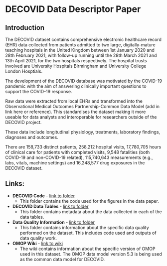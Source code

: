 # DECOVID Data Descriptor Paper

## Introduction

The DECOVID dataset contains comprehensive electronic healthcare record (EHR) data collected from patients admitted to two large, digitally-mature teaching hospitals in the United Kingdom between 1st January 2020 and 28th February 2021,  with follow-up running until the 28th March 2021 and 13th April 2021, for the two hospitals respectively. The hospital trusts involved are University Hospitals Birmingham and University College London Hosptials. 

The development of the DECOVID database was motivated by the COVID-19 pandemic with the aim of answering clinically important questions to support the COVID-19 response. 

Raw data were extracted from local EHRs and transformed into the Observational Medical Outcomes Partnership-Common Data Model (add in link here or reference). This standardises the dataset making it more useable for data analysts and interoperable for researchers outside of the DECOVID project.

These data include longitudinal physiology, treatments, laboratory findings, diagnoses and outcomes. 

There are 158,733 distinct patients, 258,212 hospital visits, 17,780,705 hours of clinical care for patients with completed visits, 9,548 fatalities (both COVID-19 and non-COVID-19 related), 115,740,643 measurements (e.g., labs, vitals, machine settings) and 16,248,577 drug exposures in the DECOVID dataset.

## Links:
* **DECOVID Code** - [link to folder](https://github.com/alan-turing-institute/DECOVID-data-paper/tree/main/DECOVID-code)
   * This folder contains the code used for the figures in the data paper.
* **DECOVID Data Tables** - [link to folder](https://github.com/alan-turing-institute/DECOVID-data-paper/tree/main/Decovid-data-tables)
  * This folder contains metadata about the data collected in each of the data tables.
* **Data Quality Information** - [link to folder](https://github.com/alan-turing-institute/DECOVID-data-paper/tree/main/Data-quality-information)
  * This folder contains information about the specific data quality performed on the dataset. This includes code used and outputs of data quality work.
* **OMOP Wiki** - [link to wiki]() 
  * The wiki contains information about the specific version of OMOP used in this dataset. The OMOP data model version 5.3 is being used as the common data model for DECOVID.


